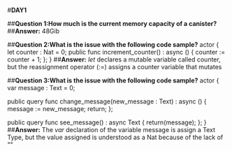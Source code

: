 #**DAY1**

##**Question 1:How much is the current memory capacity of a canister?**
##**Answer:** 48Gib


##**Question 2:What is the issue with the following code sample?**
actor {
  let counter : Nat = 0;
  public func increment_counter() : async () {
    counter := counter + 1;
  };
}
##**Answer:** *let* declares a mutable variable called counter, but the reassignment operator (:=) assigns a counter variable that mutates

##**Question 3:What is the issue with the following code sample?**
actor {
  var message : Text = 0;

  public query func change_message(new_message : Text) : async () {
    message := new_message;
    return;
  };
  
  public query func see_message() : async Text {
    return(message);
  };
}
##**Answer:** The *var* declaration of the variable message is assign a Text Type, but the value assigned is understood as a Nat because of the lack of ""